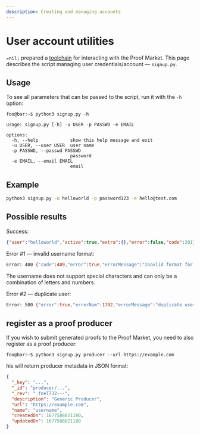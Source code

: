 ```yaml
---
description: Creating and managing accounts
---
```


# User account utilities

`=nil;` prepared a [toolchain](https://github.com/NilFoundation/proof-market-toolchain)
for interacting with the Proof Market.
This page describes the script managing user credentials/account — `signup.py`.

## Usage

To see all parameters that can be passed to the script, run it with the `-h` option:

```console
foo@bar:~$ python3 signup.py -h

usage: signup.py [-h] -u USER -p PASSWD -e EMAIL

options:
  -h, --help            show this help message and exit
  -u USER, --user USER  user name
  -p PASSWD, --passwd PASSWD
                        password
  -e EMAIL, --email EMAIL
                        email
```

## Example

```bash
python3 signup.py -u helloworld -p password123 -e hello@test.com
```

## Possible results

Success:

```json
{"user":"helloworld","active":true,"extra":{},"error":false,"code":201}
```

Error #1 — invalid username format:

```bash
Error: 400 {"code":409,"error":true,"errorMessage":"Inavlid format for username"}
```

The username does not support special characters and can only be a combination of letters
and numbers.

Error #2 — duplicate user:

```bash
Error: 500 {"error":true,"errorNum":1702,"errorMessage":"duplicate user","code":500}
```
## register as a proof producer

If you wish to submit generated proofs to the Proof Market,
you need to also register as a proof producer:

```console
foo@bar:~$ python3 signup.py producer --url https://example.com
```

his will return producer metadata in JSON format:

```json
{
  "_key": "...",
  "_id": "producer/...",
  "_rev": "_fneT7J2---",
  "description": "Generic Producer",
  "url": "https://example.com",
  "name": "username",
  "createdOn": 1677588821180,
  "updatedOn": 1677588821180
}
```
